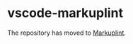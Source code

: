 # vscode-markuplint

The repository has moved to [Markuplint](https://github.com/markuplint/markuplint/tree/dev/packages/vscode).
